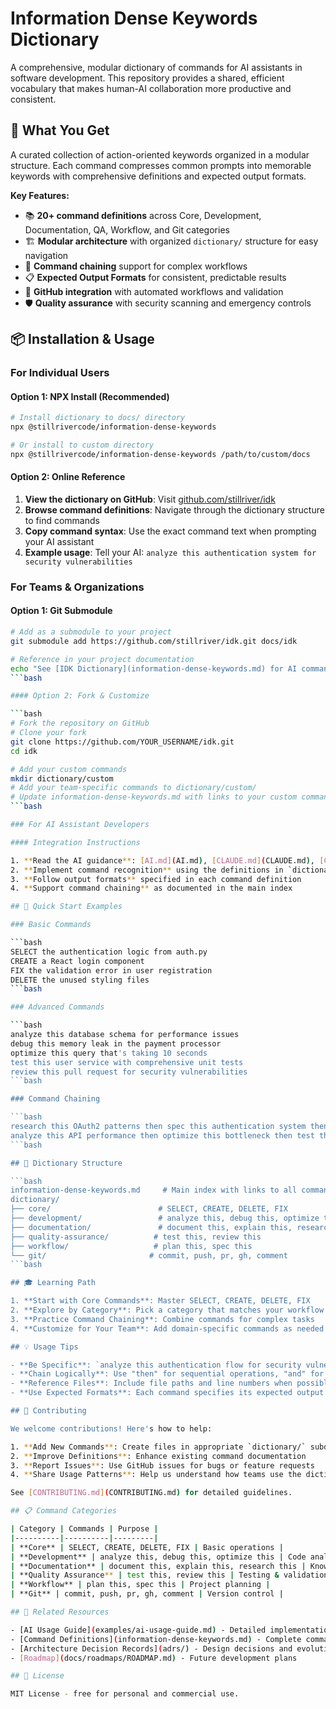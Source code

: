 # Information Dense Keywords Dictionary

A comprehensive, modular dictionary of commands for AI assistants in software development. This repository provides a shared, efficient vocabulary that makes human-AI collaboration more productive and consistent.

## 🎯 What You Get

A curated collection of action-oriented keywords organized in a modular structure. Each command compresses common prompts into memorable keywords with comprehensive definitions and expected output formats.

**Key Features:**

- 📚 **20+ command definitions** across Core, Development, Documentation, QA, Workflow, and Git categories
- 🏗️ **Modular architecture** with organized `dictionary/` structure for easy navigation
- 🔗 **Command chaining** support for complex workflows
- 📋 **Expected Output Formats** for consistent, predictable results
- 🔧 **GitHub integration** with automated workflows and validation
- 🛡️ **Quality assurance** with security scanning and emergency controls

## 📦 Installation & Usage

### For Individual Users

#### Option 1: NPX Install (Recommended)

```bash
# Install dictionary to docs/ directory
npx @stillrivercode/information-dense-keywords

# Or install to custom directory
npx @stillrivercode/information-dense-keywords /path/to/custom/docs
```

#### Option 2: Online Reference

1. **View the dictionary on GitHub**: Visit [github.com/stillriver/idk](https://github.com/stillriver/idk)
2. **Browse command definitions**: Navigate through the dictionary structure to find commands
3. **Copy command syntax**: Use the exact command text when prompting your AI assistant
4. **Example usage**: Tell your AI: `analyze this authentication system for security vulnerabilities`

### For Teams & Organizations

#### Option 1: Git Submodule

```bash
# Add as a submodule to your project
git submodule add https://github.com/stillriver/idk.git docs/idk

# Reference in your project documentation
echo "See [IDK Dictionary](information-dense-keywords.md) for AI command reference" >> README.md
```bash

#### Option 2: Fork & Customize

```bash
# Fork the repository on GitHub
# Clone your fork
git clone https://github.com/YOUR_USERNAME/idk.git
cd idk

# Add your custom commands
mkdir dictionary/custom
# Add your team-specific commands to dictionary/custom/
# Update information-dense-keywords.md with links to your custom commands
```bash

### For AI Assistant Developers

#### Integration Instructions

1. **Read the AI guidance**: [AI.md](AI.md), [CLAUDE.md](CLAUDE.md), [GEMINI.md](GEMINI.md)
2. **Implement command recognition** using the definitions in `dictionary/`
3. **Follow output formats** specified in each command definition
4. **Support command chaining** as documented in the main index

## 🚀 Quick Start Examples

### Basic Commands

```bash
SELECT the authentication logic from auth.py
CREATE a React login component
FIX the validation error in user registration
DELETE the unused styling files
```bash

### Advanced Commands

```bash
analyze this database schema for performance issues
debug this memory leak in the payment processor
optimize this query that's taking 10 seconds
test this user service with comprehensive unit tests
review this pull request for security vulnerabilities
```bash

### Command Chaining

```bash
research this OAuth2 patterns then spec this authentication system then plan this implementation
analyze this API performance then optimize this bottleneck then test this solution
```bash

## 📁 Dictionary Structure

```bash
information-dense-keywords.md     # Main index with links to all commands
dictionary/
├── core/                        # SELECT, CREATE, DELETE, FIX
├── development/                 # analyze this, debug this, optimize this
├── documentation/               # document this, explain this, research this
├── quality-assurance/          # test this, review this
├── workflow/                   # plan this, spec this
└── git/                       # commit, push, pr, gh, comment
```bash

## 🎓 Learning Path

1. **Start with Core Commands**: Master SELECT, CREATE, DELETE, FIX
2. **Explore by Category**: Pick a category that matches your workflow
3. **Practice Command Chaining**: Combine commands for complex tasks
4. **Customize for Your Team**: Add domain-specific commands as needed

## 💡 Usage Tips

- **Be Specific**: `analyze this authentication flow for security vulnerabilities` vs `analyze this`
- **Chain Logically**: Use "then" for sequential operations, "and" for parallel
- **Reference Files**: Include file paths and line numbers when possible
- **Use Expected Formats**: Each command specifies its expected output structure

## 🤝 Contributing

We welcome contributions! Here's how to help:

1. **Add New Commands**: Create files in appropriate `dictionary/` subdirectories
2. **Improve Definitions**: Enhance existing command documentation
3. **Report Issues**: Use GitHub issues for bugs or feature requests
4. **Share Usage Patterns**: Help us understand how teams use the dictionary

See [CONTRIBUTING.md](CONTRIBUTING.md) for detailed guidelines.

## 📋 Command Categories

| Category | Commands | Purpose |
|----------|----------|---------|
| **Core** | SELECT, CREATE, DELETE, FIX | Basic operations |
| **Development** | analyze this, debug this, optimize this | Code analysis & improvement |
| **Documentation** | document this, explain this, research this | Knowledge creation |
| **Quality Assurance** | test this, review this | Testing & validation |
| **Workflow** | plan this, spec this | Project planning |
| **Git** | commit, push, pr, gh, comment | Version control |

## 🔗 Related Resources

- [AI Usage Guide](examples/ai-usage-guide.md) - Detailed implementation guidance
- [Command Definitions](information-dense-keywords.md) - Complete command index
- [Architecture Decision Records](adrs/) - Design decisions and evolution
- [Roadmap](docs/roadmaps/ROADMAP.md) - Future development plans

## 📄 License

MIT License - free for personal and commercial use.
